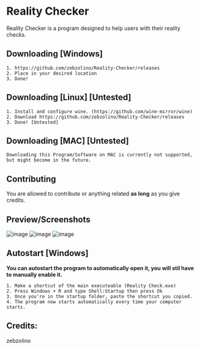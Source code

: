 Reality Checker
====


Reality Checker is a program designed to help users with their reality checks.

Downloading [Windows]
----------
    1. https://github.com/zebzolino/Reality-Checker/releases
    2. Place in your desired location
    3. Done!
    
    
Downloading [Linux] [Untested]
----------
    1. Install and configure wine. (https://github.com/wine-mirror/wine)
    2. Download https://github.com/zebzolino/Reality-Checker/releases
    3. Done! [Untested]
    
    
Downloading [MAC] [Untested]
----------
    Downloading this Program/Software on MAC is currently not supported, but might become in the future.


Contributing
------------
You are allowed to contribute or anything related **as long** as you give credits.


Preview/Screenshots
------------
![image](https://user-images.githubusercontent.com/47001560/166504811-504a74bc-ce48-4604-9b4f-fa595514e2ff.png)
![image](https://user-images.githubusercontent.com/47001560/166504916-94eb2699-9c95-46de-a5eb-87eb6e158770.png)
![image](https://user-images.githubusercontent.com/47001560/166504969-dc960608-ebdc-41c0-ac7b-5db4ba1a9a48.png)


Autostart [Windows]
------------
**You can autostart the program to automatically open it, you will stil have to manually enable it.**

    1. Make a shortcut of the main executeable (Reality Check.exe)
    2. Press Windows + R and type Shell:Startup then press Ok
    3. Once you're in the startup folder, paste the shortcut you copied.
    4. The program now starts automatically every time your computer starts.
    
    
Credits:
------------
zebzolino

